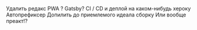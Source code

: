 Удалить редакс
PWA ? 
Gatsby?
CI / CD и деплой на каком-нибудь хероку
Автопрефиксер
Допилить до приемлемого идеала сборку
Или вообще преакт!? 